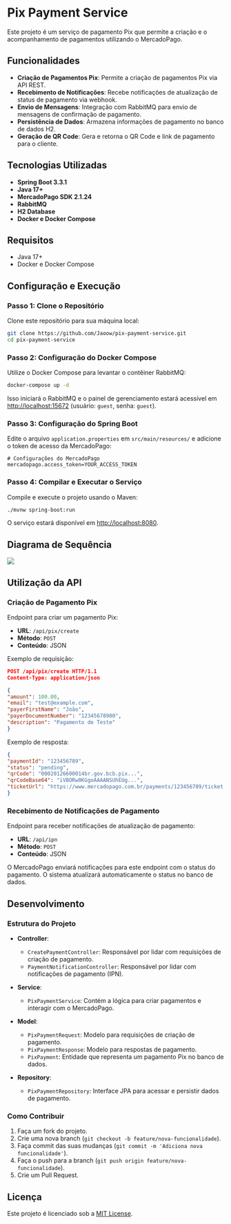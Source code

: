 # Pix Payment Service

Este projeto é um serviço de pagamento Pix que permite a criação e o acompanhamento de pagamentos utilizando o MercadoPago. 
## Funcionalidades

- **Criação de Pagamentos Pix**: Permite a criação de pagamentos Pix via API REST.
- **Recebimento de Notificações**: Recebe notificações de atualização de status de pagamento via webhook.
- **Envio de Mensagens**: Integração com RabbitMQ para envio de mensagens de confirmação de pagamento.
- **Persistência de Dados**: Armazena informações de pagamento no banco de dados H2.
- **Geração de QR Code**: Gera e retorna o QR Code e link de pagamento para o cliente.

## Tecnologias Utilizadas

- **Spring Boot 3.3.1**
- **Java 17+**
- **MercadoPago SDK 2.1.24**
- **RabbitMQ**
- **H2 Database**
- **Docker e Docker Compose**

## Requisitos

- Java 17+
- Docker e Docker Compose

## Configuração e Execução

### Passo 1: Clone o Repositório

Clone este repositório para sua máquina local:

```sh
git clone https://github.com/Jaoow/pix-payment-service.git
cd pix-payment-service
```

### Passo 2: Configuração do Docker Compose

Utilize o Docker Compose para levantar o contêiner RabbitMQ:

```sh
docker-compose up -d
```

Isso iniciará o RabbitMQ e o painel de gerenciamento estará acessível em [http://localhost:15672](http://localhost:15672) (usuário: `guest`, senha: `guest`).

### Passo 3: Configuração do Spring Boot

Edite o arquivo `application.properties` em `src/main/resources/` e adicione o token de acesso da MercadoPago:

```properties
# Configurações do MercadoPago
mercadopago.access_token=YOUR_ACCESS_TOKEN
```

### Passo 4: Compilar e Executar o Serviço

Compile e execute o projeto usando o Maven:

```sh
./mvnw spring-boot:run
```

O serviço estará disponível em [http://localhost:8080](http://localhost:8080).

## Diagrama de Sequência
[![](https://mermaid.ink/img/pako:eNp9k8GOgjAQhl-l6VlfoAcSoxcPGlaz2QuXEUZshLa2gwkxvvsWC8YCuxwIZb6f-ecvffBcF8gFd3hrUOW4kVBaqDPF_GXAksylAUXs26Gdvv3B08qY6fsU2hoVHdHeZY7T-g5tDoVOodSrdDutb9P9Wiuyuqrm2h7gdJK0-8pUqHXmlkkS3Ai2VZIkEHrNy0aAQtVjsTnB1hY_YGa7KFwvilkvjp0LdkRVvKUFEsjKBWlMLmcaH5Aaq97qSqrrbNeP0f6U9NN5tAtDsI10poJ2hgz3vfYj6zvaV3iL4fvdguW6NhUSujjA2bGSJNorMXhnjoAaxxpT-HCDNCK9ctjGUYq9skbnoOylAzoX4z8dJ9v3nvMFjVqO_pMQpA9KntsRyRe8RluDLPzZeXS6jNMFa8y48I8F2GvGM_X0HDSkj63KuSDb4IJb3ZQXLs5QOb8KZvtTF5DnLziDPwc?type=png)](https://mermaid.live/edit#pako:eNp9k8GOgjAQhl-l6VlfoAcSoxcPGlaz2QuXEUZshLa2gwkxvvsWC8YCuxwIZb6f-ecvffBcF8gFd3hrUOW4kVBaqDPF_GXAksylAUXs26Gdvv3B08qY6fsU2hoVHdHeZY7T-g5tDoVOodSrdDutb9P9Wiuyuqrm2h7gdJK0-8pUqHXmlkkS3Ai2VZIkEHrNy0aAQtVjsTnB1hY_YGa7KFwvilkvjp0LdkRVvKUFEsjKBWlMLmcaH5Aaq97qSqrrbNeP0f6U9NN5tAtDsI10poJ2hgz3vfYj6zvaV3iL4fvdguW6NhUSujjA2bGSJNorMXhnjoAaxxpT-HCDNCK9ctjGUYq9skbnoOylAzoX4z8dJ9v3nvMFjVqO_pMQpA9KntsRyRe8RluDLPzZeXS6jNMFa8y48I8F2GvGM_X0HDSkj63KuSDb4IJb3ZQXLs5QOb8KZvtTF5DnLziDPwc)

## Utilização da API

### Criação de Pagamento Pix

Endpoint para criar um pagamento Pix:

- **URL**: `/api/pix/create`
- **Método**: `POST`
- **Conteúdo**: JSON

Exemplo de requisição:

```json lines
POST /api/pix/create HTTP/1.1
Content-Type: application/json

{
"amount": 100.00,
"email": "test@example.com",
"payerFirstName": "João",
"payerDocumentNumber": "12345678900",
"description": "Pagamento de Teste"
}
```

Exemplo de resposta:

```json
{
"paymentId": "123456789",
"status": "pending",
"qrCode": "00020126600014br.gov.bcb.pix...",
"qrCodeBase64": "iVBORw0KGgoAAAANSUhEUg...",
"ticketUrl": "https://www.mercadopago.com.br/payments/123456789/ticket..."
}
```

### Recebimento de Notificações de Pagamento

Endpoint para receber notificações de atualização de pagamento:

- **URL**: `/api/ipn`
- **Método**: `POST`
- **Conteúdo**: JSON

O MercadoPago enviará notificações para este endpoint com o status do pagamento. O sistema atualizará automaticamente o status no banco de dados.

## Desenvolvimento

### Estrutura do Projeto

- **Controller**:
    - `CreatePaymentController`: Responsável por lidar com requisições de criação de pagamento.
    - `PaymentNotificationController`: Responsável por lidar com notificações de pagamento (IPN).

- **Service**:
    - `PixPaymentService`: Contém a lógica para criar pagamentos e interagir com o MercadoPago.

- **Model**:
    - `PixPaymentRequest`: Modelo para requisições de criação de pagamento.
    - `PixPaymentResponse`: Modelo para respostas de pagamento.
    - `PixPayment`: Entidade que representa um pagamento Pix no banco de dados.

- **Repository**:
    - `PixPaymentRepository`: Interface JPA para acessar e persistir dados de pagamento.

### Como Contribuir

1. Faça um fork do projeto.
2. Crie uma nova branch (`git checkout -b feature/nova-funcionalidade`).
3. Faça commit das suas mudanças (`git commit -m 'Adiciona nova funcionalidade'`).
4. Faça o push para a branch (`git push origin feature/nova-funcionalidade`).
5. Crie um Pull Request.

## Licença

Este projeto é licenciado sob a [MIT License](LICENSE).

